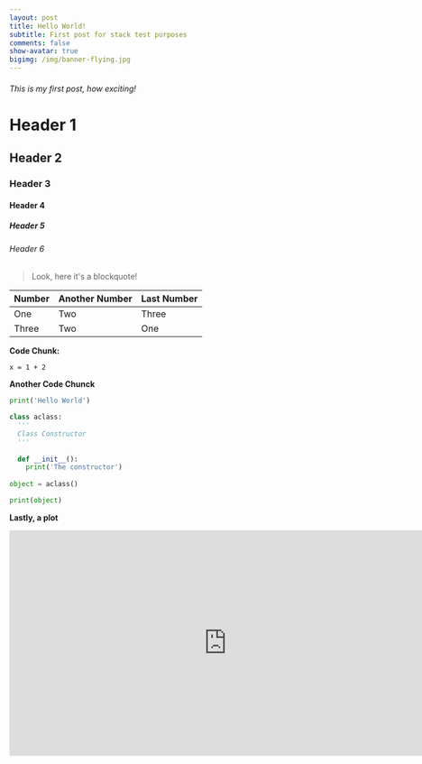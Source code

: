 ```yaml
---
layout: post
title: Hello World!
subtitle: First post for stack test purposes
comments: false
show-avatar: true
bigimg: /img/banner-flying.jpg
---
```


###### This is my first post, how exciting!

# Header 1

## Header 2

### Header 3

#### Header 4

##### Header 5

###### Header 6

> Look, here it's a blockquote!

|Number|Another Number|Last Number|
|:-|:-|:-|
|One|Two|Three|
|Three|Two|One|

**Code Chunk:**

~~~
x = 1 + 2
~~~


**Another Code Chunck**

```python
print('Hello World')

class aclass:
  '''
  Class Constructor
  '''
  
  def __init__():
    print('The constructor')
    
object = aclass()

print(object)
```

**Lastly, a plot**
<iframe width="770" height="400" frameborder="0" scrolling="no" src="https://plot.ly/~hpsilva/5.embed"></iframe>
